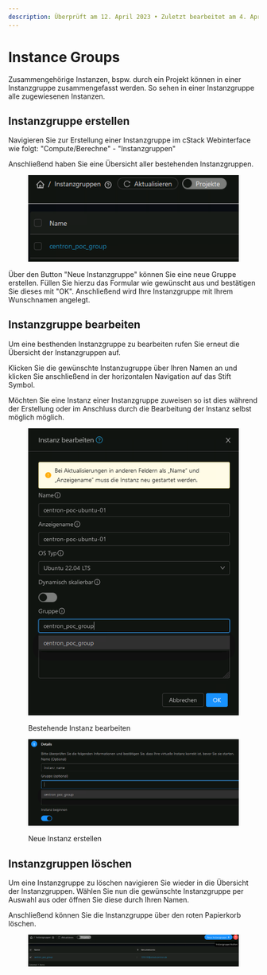 ```yaml
---
description: Überprüft am 12. April 2023 • Zuletzt bearbeitet am 4. April 2024
---
```


# Instance Groups

Zusammengehörige Instanzen, bspw. durch ein Projekt können in einer Instanzgruppe zusammengefasst werden. So sehen in einer Instanzgruppe alle zugewiesenen Instanzen.

## Instanzgruppe erstellen

Navigieren Sie zur Erstellung einer Instanzgruppe im cStack Webinterface wie folgt: "Compute/Berechne" - "Instanzgruppen"

Anschließend haben Sie eine Übersicht aller bestehenden Instanzgruppen.

<figure><img src="../.gitbook/assets/image (6).png" alt=""><figcaption></figcaption></figure>

Über den Button "Neue Instanzgruppe" können Sie eine neue Gruppe erstellen. Füllen Sie hierzu das Formular wie gewünscht aus und bestätigen Sie dieses mit "OK". Anschließend wird Ihre Instanzgruppe mit Ihrem Wunschnamen angelegt.

## Instanzgruppe bearbeiten

Um eine besthenden Instanzgruppe zu bearbeiten rufen Sie erneut die Übersicht der Instanzgruppen auf.

Klicken Sie die gewünschte Instanzugruppe über Ihren Namen an und klicken Sie anschließend in der horizontalen Navigation auf das Stift Symbol.

Möchten Sie eine Instanz einer Instanzgruppe zuweisen so ist dies während der Erstellung oder im Anschluss durch die Bearbeitung der Instanz selbst möglich möglich.

<figure><img src="../.gitbook/assets/Bildschirmfoto 2024-04-04 um 15.26.17.png" alt=""><figcaption><p>Bestehende Instanz bearbeiten</p></figcaption></figure>

<figure><img src="../.gitbook/assets/image (8).png" alt=""><figcaption><p>Neue Instanz erstellen</p></figcaption></figure>

## Instanzgruppen löschen

Um eine Instanzgruppe zu löschen navigieren Sie wieder in die Übersicht der Instanzgruppen. Wählen Sie nun die gewünschte Instanzgruppe per Auswahl aus oder öffnen Sie diese durch Ihren Namen.

Anschließend können Sie die Instanzgruppe über den roten Papierkorb löschen.

<figure><img src="../.gitbook/assets/image (9).png" alt=""><figcaption></figcaption></figure>
